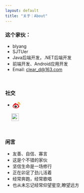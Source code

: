 ```yaml
---
layout: default
title: "关于：About"
---
```


### 这个家伙：

* blyang
* SJTUer
* Java后端开发，.NET后端开发
* 前端开发、Android应用开发
* Email: clear_d@163.com

<br/>


### 社交

* <p class="contact"><a href="http://weibo.com/2819567272" title="微博联系我"><img src="/images/images/weibo.png" width="24" height="24" style="display:inline-block;vertical-align:middle"></a>
&nbsp;&nbsp;&nbsp;&nbsp;&nbsp;<a href="https://github.com/BLYang7" title="Github联系我"><img src="/images/images/github.ico" width="24" height="24" style="display:inline-block;vertical-align:middle"></a><br/></p>
<br/>

### 闲言

* 友善、自信、寡言
* 这是个不错的家伙
* 坚信生命是一场修行
* 正在卯足了劲儿活着
* 经常奔跑，经常歌唱
* 也从未忘记经常仰望星空,瞭望远方

